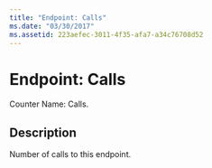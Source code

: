 ```yaml
---
title: "Endpoint: Calls"
ms.date: "03/30/2017"
ms.assetid: 223aefec-3011-4f35-afa7-a34c76708d52
---
```

# Endpoint: Calls
Counter Name: Calls.  
  
## Description  
 Number of calls to this endpoint.
